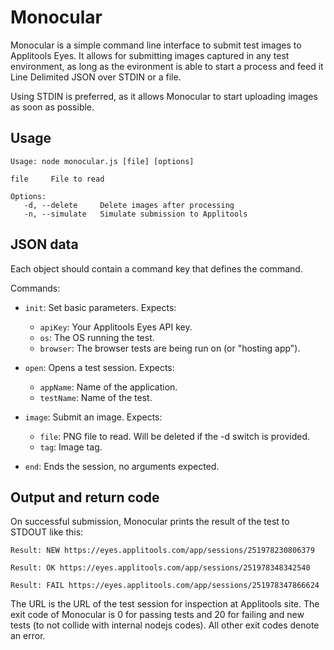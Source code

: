 
Monocular
=========

Monocular is a simple command line interface to submit test images to
Applitools Eyes. It allows for submitting images captured in any test
environment, as long as the evironment is able to start a process and
feed it Line Delimited JSON over STDIN or a file.

Using STDIN is preferred, as it allows Monocular to start uploading
images as soon as possible.

Usage
-----

```
Usage: node monocular.js [file] [options]

file     File to read

Options:
   -d, --delete     Delete images after processing
   -n, --simulate   Simulate submission to Applitools
```

JSON data
---------

Each object should contain a command key that defines the command.

Commands:

* `init`:
    Set basic parameters. Expects:
    * `apiKey`: Your Applitools Eyes API key.
    * `os`: The OS running the test.
    * `browser`: The browser tests are being run on (or "hosting app").

* `open`:
    Opens a test session. Expects:
    * `appName`: Name of the application.
    * `testName`: Name of the test.

* `image`:
    Submit an image. Expects:
    * `file`: PNG file to read. Will be deleted if the -d switch is
            provided.
    * `tag`: Image tag.

* `end`:
    Ends the session, no arguments expected.
        

Output and return code
----------------------

On successful submission, Monocular prints the result of the test to
STDOUT like this:

`Result: NEW https://eyes.applitools.com/app/sessions/251978230806379`

`Result: OK https://eyes.applitools.com/app/sessions/251978348342540`

`Result: FAIL https://eyes.applitools.com/app/sessions/251978347866624`

The URL is the URL of the test session for inspection at Applitools
site. The exit code of Monocular is 0 for passing tests and 20 for
failing and new tests (to not collide with internal nodejs codes). All
other exit codes denote an error.
